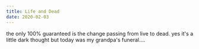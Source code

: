 ```yaml
---
title: Life and Dead
date: 2020-02-03
---
```

the only 100% guaranteed is the change passing from live to dead. yes it's a little dark thought but today was my grandpa's funeral....
